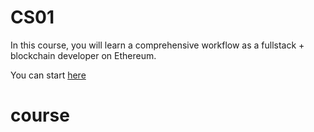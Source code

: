# CS01

In this course, you will learn a comprehensive workflow as a fullstack + blockchain developer on Ethereum.

You can start [here](https://tuphan.dev/blogs/19b22d49-6adc-4685-a6b1-8aa27ea7fe4f)
# course
